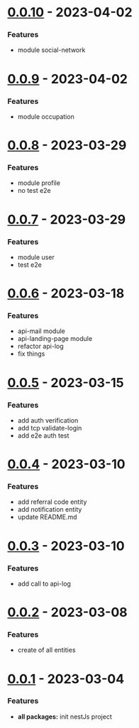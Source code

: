 # [0.0.10](https://github.com/WalletShareOrg/api-wallet-share/releases/tag/V_0.0.10) - 2023-04-02

### Features
- module social-network

# [0.0.9](https://github.com/WalletShareOrg/api-wallet-share/releases/tag/V_0.0.9) - 2023-04-02

### Features
- module occupation

# [0.0.8](https://github.com/WalletShareOrg/api-wallet-share/releases/tag/V_0.0.8) - 2023-03-29

### Features
- module profile
- no test e2e

# [0.0.7](https://github.com/WalletShareOrg/api-wallet-share/releases/tag/V_0.0.7) - 2023-03-29

### Features
- module user
- test e2e

# [0.0.6](https://github.com/WalletShareOrg/api-wallet-share/releases/tag/V_0.0.6) - 2023-03-18

### Features
- api-mail module
- api-landing-page module
- refactor api-log
- fix things

# [0.0.5](https://github.com/WalletShareOrg/api-wallet-share/releases/tag/V_0.0.5) - 2023-03-15

### Features
- add auth verification
- add tcp validate-login
- add e2e auth test

# [0.0.4](https://github.com/WalletShareOrg/api-wallet-share/releases/tag/V_0.0.4) - 2023-03-10

### Features
- add referral code entity
- add notification entity
- update README.md

# [0.0.3](https://github.com/WalletShareOrg/api-wallet-share/releases/tag/V_0.0.3) - 2023-03-10

### Features
- add call to api-log

# [0.0.2](https://github.com/WalletShareOrg/api-wallet-share/releases/tag/V_0.0.2) - 2023-03-08

### Features
- create of all entities

# [0.0.1](https://github.com/WalletShareOrg/api-wallet-share/releases/tag/V_0.0.1) - 2023-03-04

### Features
- **all packages:** init nestJs project
